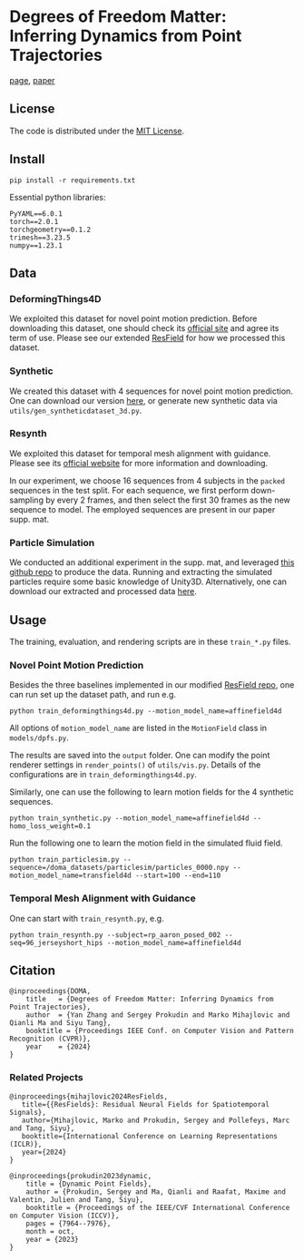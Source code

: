 # Degrees of Freedom Matter: Inferring Dynamics from Point Trajectories


[page](), [paper]()


## License

The code is distributed under the [MIT License](https://opensource.org/license/mit). 


## Install
```
pip install -r requirements.txt
```
Essential python libraries: 
```
PyYAML==6.0.1
torch==2.0.1
torchgeometry==0.1.2
trimesh==3.23.5
numpy==1.23.1
```

## Data

### DeformingThings4D

We exploited this dataset for novel point motion prediction. Before downloading this dataset, one should check its [official site](https://github.com/rabbityl/DeformingThings4D) and agree its term of use.
Please see our extended [ResField](https://drive.google.com/file/d/1234X1lywiOr0j90JVBYyvlv7CKmX77Kn/view?usp=sharing) for how we processed this dataset.

### Synthetic

We created this dataset with 4 sequences for novel point motion prediction. One can download our version [here](https://drive.google.com/drive/folders/1Gll1IDqlGM1BunmOwvgXd5JPrOlS9pTk?usp=sharing), or generate new synthetic data via `utils/gen_syntheticdataset_3d.py`.

### Resynth
We exploited this dataset for temporal mesh alignment with guidance.
Please see its [official website](https://pop.is.tue.mpg.de) for more information and downloading.

In our experiment, we choose 16 sequences from 4 subjects in the `packed` sequences in the test split.
For each sequence, we first perform down-sampling by every 2 frames, and then select the first 30 frames as the new sequence to model. The employed sequences are present in our paper supp. mat.

### Particle Simulation
We conducted an additional experiment in the supp. mat, and leveraged [this github repo](https://github.com/SebLague/Fluid-Sim) to produce the data. Running and extracting the simulated particles require some basic knowledge of Unity3D.
Alternatively, one can download our extracted and processed data [here](https://drive.google.com/drive/folders/1Kmgbd1R-KaziAkqLx6LFmorBMTPNdcf6?usp=sharing).

## Usage
The training, evaluation, and rendering scripts are in these `train_*.py` files.

### Novel Point Motion Prediction
Besides the three baselines implemented in our modified [ResField repo](), one can run set up the dataset path, and run e.g.
```
python train_deformingthings4d.py --motion_model_name=affinefield4d 
```
All options of `motion_model_name` are listed in the `MotionField` class in `models/dpfs.py`. 

The results are saved into the `output` folder. One can modify the point renderer settings in `render_points()` of `utils/vis.py`. Details of the configurations are in `train_deformingthings4d.py`.

Similarly, one can use the following to learn motion fields for the 4 synthetic sequences.
```
python train_synthetic.py --motion_model_name=affinefield4d --homo_loss_weight=0.1
```

Run the following one to learn the motion field in the simulated fluid field.
```
python train_particlesim.py --sequence=/doma_datasets/particlesim/particles_0000.npy --motion_model_name=transfield4d --start=100 --end=110
```

### Temporal Mesh Alignment with Guidance

One can start with `train_resynth.py`, e.g.
```
python train_resynth.py --subject=rp_aaron_posed_002 --seq=96_jerseyshort_hips --motion_model_name=affinefield4d
```


## Citation
```
@inproceedings{DOMA,
    title   = {Degrees of Freedom Matter: Inferring Dynamics from Point Trajectories},
    author  = {Yan Zhang and Sergey Prokudin and Marko Mihajlovic and Qianli Ma and Siyu Tang},
    booktitle = {Proceedings IEEE Conf. on Computer Vision and Pattern Recognition (CVPR)},
    year    = {2024}
}
```

### Related Projects
```
@inproceedings{mihajlovic2024ResFields,
   title={{ResFields}: Residual Neural Fields for Spatiotemporal Signals},
   author={Mihajlovic, Marko and Prokudin, Sergey and Pollefeys, Marc and Tang, Siyu},
   booktitle={International Conference on Learning Representations (ICLR)},
   year={2024}
} 

@inproceedings{prokudin2023dynamic,
    title = {Dynamic Point Fields},
    author = {Prokudin, Sergey and Ma, Qianli and Raafat, Maxime and Valentin, Julien and Tang, Siyu},
    booktitle = {Proceedings of the IEEE/CVF International Conference on Computer Vision (ICCV)},
    pages = {7964--7976},
    month = oct,
    year = {2023}
}
```
















